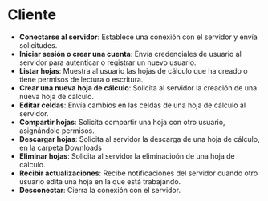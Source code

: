 # Cliente

* **Conectarse al servidor**: Establece una conexión con el servidor y envía solicitudes.
* **Iniciar sesión o crear una cuenta**: Envía credenciales de usuario al servidor para autenticar o registrar un nuevo
  usuario.
* **Listar hojas**: Muestra al usuario las hojas de cálculo que ha creado o tiene permisos de lectura o escritura.
* **Crear una nueva hoja de cálculo**: Solicita al servidor la creación de una nueva hoja de cálculo.
* **Editar celdas**: Envía cambios en las celdas de una hoja de cálculo al servidor.
* **Compartir hojas**: Solicita compartir una hoja con otro usuario, asignándole permisos.
* **Descargar hojas**: Solicita al servidor la descarga de una hoja de cálculo, en la carpeta Downloads
* **Eliminar hojas**: Solicita al servidor la eliminacioón de una hoja de cálculo.
* **Recibir actualizaciones**: Recibe notificaciones del servidor cuando otro usuario edita una hoja en la que está
  trabajando.
* **Desconectar**: Cierra la conexión con el servidor.